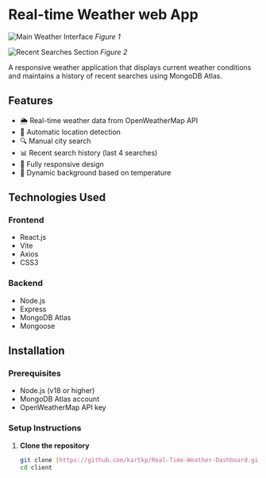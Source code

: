 # Real-time Weather web App

![Main Weather Interface](https://res.cloudinary.com/dnsjdvzdn/image/upload/v1744455372/Screenshot_2025-04-12_162453_ggmrgw.png)
*Figure 1*

![Recent Searches Section](https://res.cloudinary.com/dnsjdvzdn/image/upload/v1744455368/Screenshot_2025-04-12_162523_upbvag.png)
*Figure 2*

A responsive weather application that displays current weather conditions and maintains a history of recent searches using MongoDB Atlas.

## Features

- 🌦️ Real-time weather data from OpenWeatherMap API
- 📍 Automatic location detection
- 🔍 Manual city search
- 📊 Recent search history (last 4 searches)
- 📱 Fully responsive design
- 🌈 Dynamic background based on temperature

## Technologies Used

### Frontend
- React.js
- Vite
- Axios
- CSS3

### Backend
- Node.js
- Express
- MongoDB Atlas
- Mongoose

## Installation

### Prerequisites
- Node.js (v18 or higher)
- MongoDB Atlas account
- OpenWeatherMap API key

### Setup Instructions

1. **Clone the repository**
   ```bash
   git clone [https://github.com/kartkp/Real-Time-Weather-Dashboard.git]
   cd client
